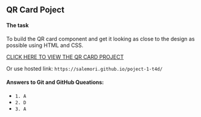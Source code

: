 ## QR Card Poject
#### The task
To build the QR card component and get it looking as close to the design as possible using HTML and CSS. 

[CLICK HERE TO VIEW THE QR CARD PROJECT](https://salemori.github.io/poject-1-t4d/)

Or use hosted link: ```https://salemori.github.io/poject-1-t4d/```

#### Answers to Git and GitHub Queations:
* ```1. A```
* ```2. D```
* ```3. A```